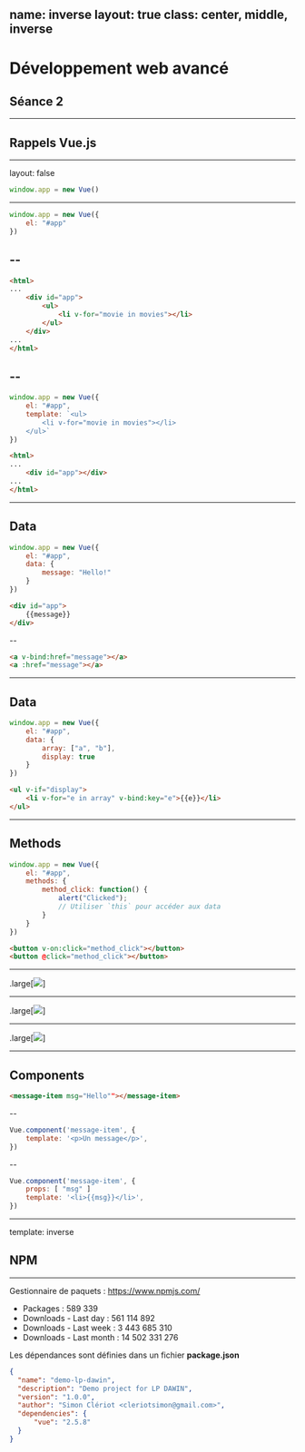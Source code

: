 name: inverse
layout: true
class: center, middle, inverse
---
# Développement web avancé
## Séance 2

---
## Rappels Vue.js


---
layout: false

```js
window.app = new Vue()
```
---

```js
window.app = new Vue({
    el: "#app"
})
```
--
----
```html
<html>
...
    <div id="app">
        <ul>
            <li v-for="movie in movies"></li>
        </ul>
    </div>
...
</html>
```
--
----
```js
window.app = new Vue({
    el: "#app",
    template: `<ul>
        <li v-for="movie in movies"></li>
    </ul>`
})
```
```html
<html>
...
    <div id="app"></div>
...
</html>
```

---
## Data
```js
window.app = new Vue({
    el: "#app",
    data: {
        message: "Hello!"
    }
})
```

```html
<div id="app">
    {{message}}
</div>
```
--
```html
<a v-bind:href="message"></a>
<a :href="message"></a>
```

---
## Data

```js
window.app = new Vue({
    el: "#app",
    data: {
        array: ["a", "b"],
        display: true
    }
})
```

```html
<ul v-if="display">
    <li v-for="e in array" v-bind:key="e">{{e}}</li>
</ul>
```

---

## Methods

```js
window.app = new Vue({
    el: "#app",
    methods: {
        method_click: function() {
            alert("Clicked");
            // Utiliser `this` pour accéder aux data
        }
    }
})
```

```html
<button v-on:click="method_click"></button>
<button @click="method_click"></button>
```

---
.large[![](images/vue-lifecycle-1.png)]

---
.large[![](images/vue-lifecycle-2.png)]

---
.large[![](images/vue-lifecycle-3.png)]

---

## Components

```html
<message-item msg="Hello""></message-item>
```
--
```js
Vue.component('message-item', {
    template: '<p>Un message</p>',
})
```
--
```js
Vue.component('message-item', {
    props: [ "msg" ]
    template: '<li>{{msg}}</li>',
})
```

---
template: inverse

## NPM

---

Gestionnaire de paquets : https://www.npmjs.com/

* Packages : 589 339
* Downloads - Last day : 561 114 892
* Downloads - Last week : 3 443 685 310
* Downloads - Last month : 14 502 331 276

Les dépendances sont définies dans un fichier **package.json**

```json
{
  "name": "demo-lp-dawin",
  "description": "Demo project for LP DAWIN",
  "version": "1.0.0",
  "author": "Simon Clériot <cleriotsimon@gmail.com>",
  "dependencies": {
      "vue": "2.5.8"
  }
}
```